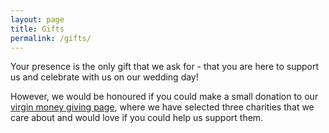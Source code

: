 ```yaml
---
layout: page
title: Gifts
permalink: /gifts/
---
```


Your presence is the only gift that we ask for - that you are here to support us and celebrate with us on our wedding day!

However, we would be honoured if you could make a small donation to our <a href="http://uk.virginmoneygiving.com/fundraiser-web/fundraiser/showFundraiserProfilePage.action?userUrl=chloe-and-lewis">virgin money giving page</a>, where we have selected three charities that we care about and would love if you could help us support them.






